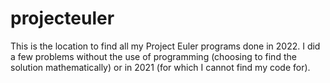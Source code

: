 # projecteuler
This is the location to find all my Project Euler programs done in 2022. I did a few problems without the use of programming (choosing to find the solution mathematically) or in 2021 (for which I cannot find my code for). 
